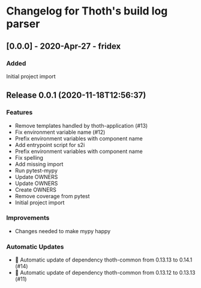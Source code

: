 # Changelog for Thoth's build log parser

## [0.0.0] - 2020-Apr-27 - fridex

### Added

Initial project import

## Release 0.0.1 (2020-11-18T12:56:37)
### Features
* Remove templates handled by thoth-application (#13)
* Fix environment variable name (#12)
* Prefix environment variables with component name
* Add entrypoint script for s2i
* Prefix environment variables with component name
* Fix spelling
* Add missing import
* Run pytest-mypy
* Update OWNERS
* Update OWNERS
* Create OWNERS
* Remove coverage from pytest
* Initial project import
### Improvements
* Changes needed to make mypy happy
### Automatic Updates
* :pushpin: Automatic update of dependency thoth-common from 0.13.13 to 0.14.1 (#14)
* :pushpin: Automatic update of dependency thoth-common from 0.13.12 to 0.13.13 (#11)
